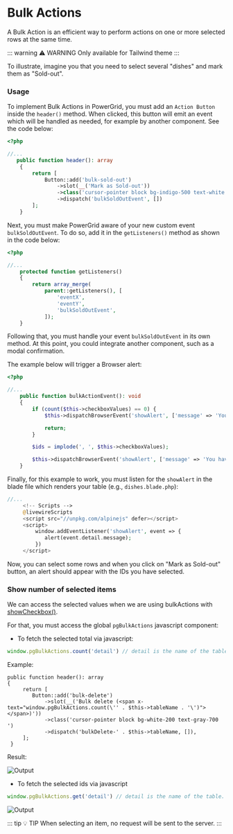 # Bulk Actions

A Bulk Action is an efficient way to perform actions on one or more selected rows at the same time.

::: warning ⚠️ WARNING
 Only available for Tailwind theme
:::

To illustrate, imagine you that you need to select several "dishes" and mark them as "Sold-out".

### Usage

To implement Bulk Actions in PowerGrid, you must add an `Action Button` inside the `header()` method. When clicked, this button will emit an event which will be handled as needed, for example by another component. See the code below:

```php
<?php

//...
   public function header(): array
    {
        return [
            Button::add('bulk-sold-out')
                ->slot(__('Mark as Sold-out'))
                ->class('cursor-pointer block bg-indigo-500 text-white')
                ->dispatch('bulkSoldOutEvent', [])
        ];
    }
```

Next, you must make PowerGrid aware of your new custom event `bulkSoldOutEvent`. To do so, add it in the `getListeners()` method as shown in the code below:

```php
<?php

//...
    protected function getListeners()
    {
        return array_merge(
            parent::getListeners(), [
                'eventX',
                'eventY',
                'bulkSoldOutEvent',
            ]);
    }
```

Following that, you must handle your event `bulkSoldOutEvent` in its own method. At this point, you could integrate another component, such as a modal confirmation.

The example below will trigger a Browser alert:

```php
<?php

//...
    public function bulkActionEvent(): void
    {
        if (count($this->checkboxValues) == 0) {
            $this->dispatchBrowserEvent('showAlert', ['message' => 'You must select at least one item!']);

            return;
        }

        $ids = implode(', ', $this->checkboxValues);

        $this->dispatchBrowserEvent('showAlert', ['message' => 'You have selected IDs: ' . $ids]);
    }
```

Finally, for this example to work, you must listen for the `showAlert` in the blade file which renders your table (e.g., `dishes.blade.php`):

```php
//...
     <!-- Scripts -->
     @livewireScripts
     <script src="//unpkg.com/alpinejs" defer></script>
     <script>
         window.addEventListener('showAlert', event => {
            alert(event.detail.message);
         })
     </script>
```

Now, you can select some rows and when you click on "Mark as Sold-out" button, an alert should appear with the IDs you have selected.

### Show number of selected items

We can access the selected values when we are using bulkActions with [showCheckbox()](./features-setup.html#showcheckbox).

For that, you must access the global `pgBulkActions` javascript component:

* To fetch the selected total via javascript:

```javascript
window.pgBulkActions.count('detail') // detail is the name of the table.
```

Example:

```php{5}
public function header(): array
{
     return [
        Button::add('bulk-delete')
            ->slot(__('Bulk delete (<span x-text="window.pgBulkActions.count(\'' . $this->tableName . '\')"></span>)'))
            ->class('cursor-pointer block bg-white-200 text-gray-700 ')
            ->dispatch('bulkDelete-' . $this->tableName, []),
     ];
 }
```

Result:

![Output](/_media/examples/bulk-action-store.png)


* To fetch the selected ids via javascript

```javascript
window.pgBulkActions.get('detail') // detail is the name of the table.
```

![Output](/_media/examples/bulk-action-store-get.png)

::: tip 💡 TIP
When selecting an item, no request will be sent to the server.
:::
